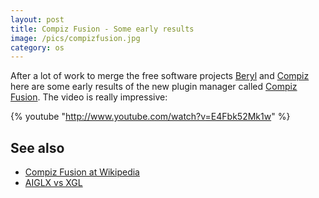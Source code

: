 ```yaml
---
layout: post
title: Compiz Fusion - Some early results
image: /pics/compizfusion.jpg
category: os
---
```


After a lot of work to merge the free software projects [Beryl] and [Compiz] here are some early results of the new plugin manager called [Compiz Fusion]. The video is really impressive:

{% youtube "http://www.youtube.com/watch?v=E4Fbk52Mk1w" %}

## See also

* [Compiz Fusion at Wikipedia][Wikipedia]
* [AIGLX vs XGL][AIGLX]

[Beryl]: http://www.beryl-project.org/
[Compiz]: http://www.compiz.org/
[Compiz Fusion]: http://www.opencompositing.org/
[Wikipedia]: http://en.wikipedia.org/wiki/Compiz_Fusion
[AIGLX]: http://www.freesoftwaremagazine.com/articles/accelerated_x
